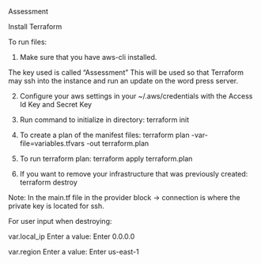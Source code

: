 
Assessment

Install Terraform

To run files:

1. Make sure that you have aws-cli installed.  

The key used is called “Assessment”
This will be used so that Terraform may ssh into the instance and run an update on the word press server.

2. Configure your aws settings in your ~/.aws/credentials with the Access Id Key and Secret Key 

3. Run command to initialize in directory: 
terraform init 

4. To create a plan of the manifest files:
terraform plan -var-file=variables.tfvars -out terraform.plan

5. To run terraform plan:
terraform apply terraform.plan

6. If you want to remove your infrastructure that was previously created:
terraform destroy

Note: In the main.tf file in the provider block -> connection is where the private key is located for ssh. 

For user input when destroying:

var.local_ip
Enter a value: 
Enter 0.0.0.0

var.region
Enter a value: 
Enter us-east-1
